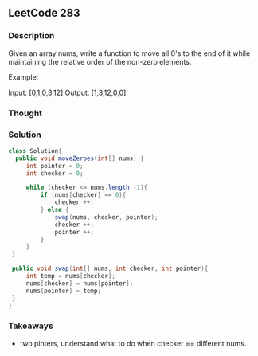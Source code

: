 ## LeetCode 283

### Description
Given an array nums, write a function to move all 0's to the end of it while maintaining the relative order of the non-zero elements.

Example:

Input: [0,1,0,3,12]
Output: [1,3,12,0,0]

### Thought


### Solution
```java
class Solution{
  public void moveZeroes(int[] nums) {
     int pointer = 0;
     int checker = 0;

     while (checker <= nums.length -1){
         if (nums[checker] == 0){
             checker ++;
         } else {
             swap(nums, checker, pointer);
             checker ++;
             pointer ++;
         }
     }
 }

 public void swap(int[] nums, int checker, int pointer){
     int temp = nums[checker];
     nums[checker] = nums[pointer];
     nums[pointer] = temp;
 }
}
```

### Takeaways
* two pinters, understand what to do when checker == different nums.
